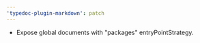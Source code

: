 ```yaml
---
'typedoc-plugin-markdown': patch
---
```


- Expose global documents with "packages" entryPointStrategy.
